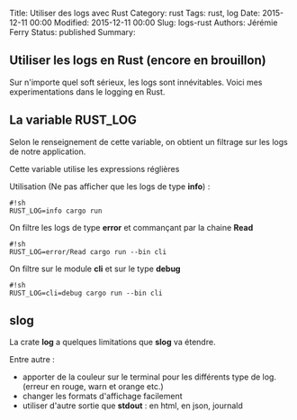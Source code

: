 Title: Utiliser des logs avec Rust
Category: rust
Tags: rust, log
Date: 2015-12-11 00:00
Modified: 2015-12-11 00:00
Slug: logs-rust
Authors: Jérémie Ferry
Status: published
Summary:

## Utiliser les logs en Rust (encore en brouillon)

Sur n'importe quel soft sérieux, les logs sont innévitables.
Voici mes experimentations dans le logging en Rust.

## La variable RUST_LOG

 Selon le renseignement de cette variable, on obtient un filtrage sur les logs de notre application.

 Cette variable utilise les expressions réglières

Utilisation (Ne pas afficher que les logs de type **info**) :

    #!sh
    RUST_LOG=info cargo run

On filtre les logs de type **error** et commançant par la chaine **Read**

    #!sh
    RUST_LOG=error/Read cargo run --bin cli


On filtre sur le module **cli** et sur le type **debug**

    #!sh
    RUST_LOG=cli=debug cargo run --bin cli

## slog

La crate **log** a quelques limitations que **slog** va étendre.

Entre autre :

- apporter de la couleur sur le terminal pour les différents type de log. (erreur en rouge, warn et orange etc.)
- changer les formats d'affichage facilement
- utiliser d'autre sortie que **stdout** : en html, en json, journald 
